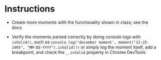 # Instructions

* Create more moments with the functionality shown in class; see the docs

* Verify the moments parsed correctly by doing console logs with `isValid()`, such as `console.log('december moment', moment("12-25-1995", "MM-DD-YYYY").isValid())` or simply log the moment itself, add a breakpoint, and check the `__isValid` property in Chrome DevTools
